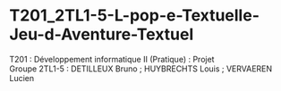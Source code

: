 # T201_2TL1-5-L-pop-e-Textuelle-Jeu-d-Aventure-Textuel
T201 : Développement informatique II (Pratique) : Projet  
Groupe 2TL1-5 : DETILLEUX Bruno ; HUYBRECHTS Louis ; VERVAEREN Lucien
